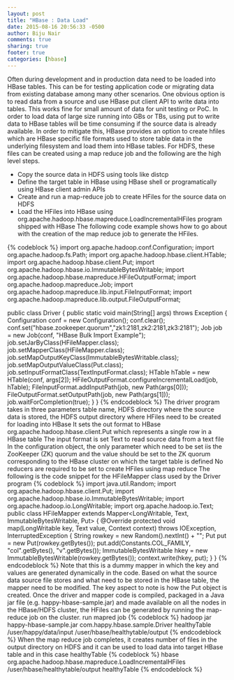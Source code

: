 ```yaml
---
layout: post
title: "HBase : Data Load"
date: 2015-08-16 20:56:33 -0500
author: Biju Nair
comments: true
sharing: true
footer: true
categories: [hbase]
---
```

Often during development  and in production data need to be loaded into HBase tables. This can be for testing application code or migrating data from existing database among many other scenarios. One obvious option is to read data from a source and use HBase put client API to write data into tables. This works fine for small amount of data for unit testing or PoC. In order to load data of large size running into GBs or TBs, using put to write data to HBase tables will be time consuming if the source data is already available. In order to mitigate this, HBase provides an option to create hfiles which are HBase specific file formats used to store table data in the underlying filesystem and load them into HBase tables. For HDFS, these files can be created using a map reduce job and the following are the high level steps.
<!--more-->
- Copy the source data in HDFS using tools like distcp
- Define the target table in HBase using HBase shell or programatically using HBase client admin APIs 
- Create and run a map-reduce job to create HFiles for the source data on HDFS
- Load the HFiles into HBase using org.apache.hadoop.hbase.mapreduce.LoadIncrementalHFiles program shipped with HBase
The following code example shows how to go about with the creation of the map reduce job to generate the HFiles.

{% codeblock %}
import org.apache.hadoop.conf.Configuration;
import org.apache.hadoop.fs.Path;
import org.apache.hadoop.hbase.client.HTable;
import org.apache.hadoop.hbase.client.Put;
import org.apache.hadoop.hbase.io.ImmutableBytesWritable;
import org.apache.hadoop.hbase.mapreduce.HFileOutputFormat;
import org.apache.hadoop.mapreduce.Job;
import org.apache.hadoop.mapreduce.lib.input.FileInputFormat;
import org.apache.hadoop.mapreduce.lib.output.FileOutputFormat;
 
public class Driver {
 	public static void main(String[] args) throws Exception {
     	Configuration conf = new Configuration();
     	conf.clear();
     	conf.set("hbase.zookeeper.quorum","zk1:2181,zk2:2181,zk3:2181");
     	Job job = new Job(conf, "HBase Bulk Import Example");
     	job.setJarByClass(HFileMapper.class);
     	job.setMapperClass(HFileMapper.class);
     	job.setMapOutputKeyClass(ImmutableBytesWritable.class);
     	job.setMapOutputValueClass(Put.class);
     	job.setInputFormatClass(TextInputFormat.class);
     	HTable hTable = new HTable(conf, args[2]);
     	HFileOutputFormat.configureIncrementalLoad(job, hTable);
     	FileInputFormat.addInputPath(job, new Path(args[0]));
     	FileOutputFormat.setOutputPath(job, new Path(args[1]));
     	job.waitForCompletion(true);
 	}
}
{% endcodeblock %}
The driver program takes in three parameters table name, HDFS directory where the source data is stored, the HDFS output directory where HFiles need to be created for loading into HBase
It sets the out format to HBase org.apache.hadoop.hbase.client.Put which represents a single row in a HBase table
The input format is set Text to read source data from a text file
In the configuration object, the only parameter which need to be set iis the ZooKeeper (ZK) quorum and the value should be set to the ZK quorum corresponding to the HBase cluster on which the target table is defined
No reducers are required to be set to create HFiles using map reduce
The following is the code snippet for the HFileMapper class used by the Driver program
{% codeblock %} 
import java.util.Random;
import org.apache.hadoop.hbase.client.Put;
import org.apache.hadoop.hbase.io.ImmutableBytesWritable;
import org.apache.hadoop.io.LongWritable;
import org.apache.hadoop.io.Text;
 public class HFileMapper extends Mapper<LongWritable, Text, ImmutableBytesWritable, Put> {
     @Override
 	protected void map(LongWritable key, Text value, Context context) throws IOException, InterruptedException  {
     	String rowkey = new Random().nextInt() + "";
     	Put put = new Put(rowkey.getBytes());
     	put.add(Constants.COL_FAMILY, "col".getBytes(), "v".getBytes());
     	ImmutableBytesWritable hkey = new ImmutableBytesWritable(rowkey.getBytes());
     	context.write(hkey, put);
 	}
}
{% endcodeblock %}
Note that this is a dummy mapper in which the key and values are generated dynamically in the code. Based on what the source data source file stores and what need to be stored in the HBase table, the mapper need to be modified. The key aspect to note is how the Put object is created.
Once the driver and mapper code is compiled, packaged in a Java jar file (e.g. happy-hbase-sample.jar) and made available on all the nodes in the HBase/HDFS cluster, the HFiles can be generated by running the map-reduce job on the cluster.
run mapred job
{% codeblock %}
hadoop jar happy-hbase-sample.jar com.happy.hbase.sample.Driver healthyTable /user/happy/data/input /user/hbase/healthytable/output
{% endcodeblock %}
When the map reduce job completes, it creates number of files in the output directory on HDFS and it can be used to load data into target HBase table and in this case healthyTable
{% codeblock %}
hbase org.apache.hadoop.hbase.mapreduce.LoadIncrementalHFiles /user/hbase/healthytable/output healthyTable
{% endcodeblock %}
